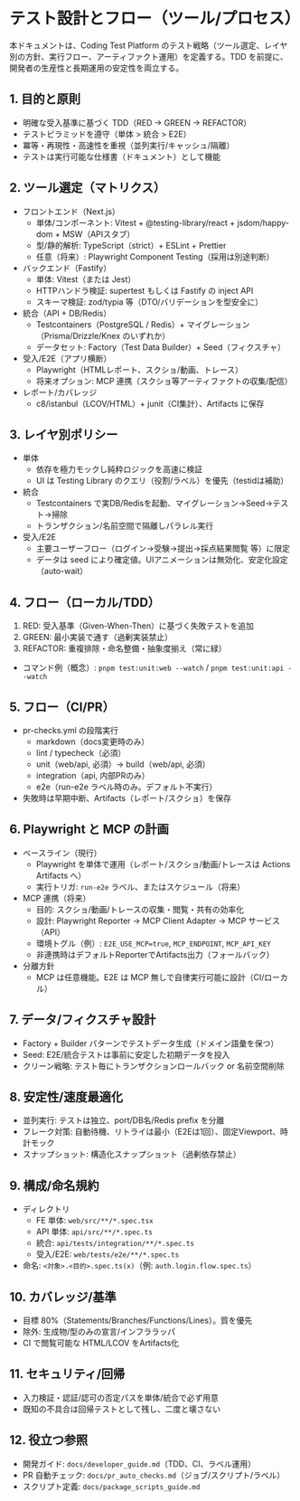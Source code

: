 # テスト設計とフロー（ツール/プロセス）

本ドキュメントは、Coding Test Platform のテスト戦略（ツール選定、レイヤ別の方針、実行フロー、アーティファクト運用）を定義する。TDD を前提に、開発者の生産性と長期運用の安定性を両立する。

## 1. 目的と原則
- 明確な受入基準に基づく TDD（RED → GREEN → REFACTOR）
- テストピラミッドを遵守（単体 > 統合 > E2E）
- 冪等・再現性・高速性を重視（並列実行/キャッシュ/隔離）
- テストは実行可能な仕様書（ドキュメント）として機能

## 2. ツール選定（マトリクス）
- フロントエンド（Next.js）
  - 単体/コンポーネント: Vitest + @testing-library/react + jsdom/happy-dom + MSW（APIスタブ）
  - 型/静的解析: TypeScript（strict）+ ESLint + Prettier
  - 任意（将来）: Playwright Component Testing（採用は別途判断）
- バックエンド（Fastify）
  - 単体: Vitest（または Jest）
  - HTTPハンドラ検証: supertest もしくは Fastify の inject API
  - スキーマ検証: zod/typia 等（DTO/バリデーションを型安全に）
- 統合（API + DB/Redis）
  - Testcontainers（PostgreSQL / Redis）+ マイグレーション（Prisma/Drizzle/Knex のいずれか）
  - データセット: Factory（Test Data Builder）+ Seed（フィクスチャ）
- 受入/E2E（アプリ横断）
  - Playwright（HTMLレポート、スクショ/動画、トレース）
  - 将来オプション: MCP 連携（スクショ等アーティファクトの収集/配信）
- レポート/カバレッジ
  - c8/istanbul（LCOV/HTML）+ junit（CI集計）、Artifacts に保存

## 3. レイヤ別ポリシー
- 単体
  - 依存を極力モックし純粋ロジックを高速に検証
  - UI は Testing Library のクエリ（役割/ラベル）を優先（testidは補助）
- 統合
  - Testcontainers で実DB/Redisを起動、マイグレーション→Seed→テスト→掃除
  - トランザクション/名前空間で隔離しパラレル実行
- 受入/E2E
  - 主要ユーザーフロー（ログイン→受験→提出→採点結果閲覧 等）に限定
  - データは seed により確定値。UIアニメーションは無効化、安定化設定（auto-wait）

## 4. フロー（ローカル/TDD）
1) RED: 受入基準（Given-When-Then）に基づく失敗テストを追加
2) GREEN: 最小実装で通す（過剰実装禁止）
3) REFACTOR: 重複排除・命名整備・抽象度揃え（常に緑）
- コマンド例（概念）: `pnpm test:unit:web --watch` / `pnpm test:unit:api --watch`

## 5. フロー（CI/PR）
- pr-checks.yml の段階実行
  - markdown（docs変更時のみ）
  - lint / typecheck（必須）
  - unit（web/api, 必須）→ build（web/api, 必須）
  - integration（api, 内部PRのみ）
  - e2e（run-e2e ラベル時のみ。デフォルト不実行）
- 失敗時は早期中断、Artifacts（レポート/スクショ）を保存

## 6. Playwright と MCP の計画
- ベースライン（現行）
  - Playwright を単体で運用（レポート/スクショ/動画/トレースは Actions Artifacts へ）
  - 実行トリガ: `run-e2e` ラベル、またはスケジュール（将来）
- MCP 連携（将来）
  - 目的: スクショ/動画/トレースの収集・閲覧・共有の効率化
  - 設計: Playwright Reporter → MCP Client Adapter → MCP サービス（API）
  - 環境トグル（例）: `E2E_USE_MCP=true`, `MCP_ENDPOINT`, `MCP_API_KEY`
  - 非連携時はデフォルトReporterでArtifacts出力（フォールバック）
- 分離方針
  - MCP は任意機能。E2E は MCP 無しで自律実行可能に設計（CI/ローカル）

## 7. データ/フィクスチャ設計
- Factory + Builder パターンでテストデータ生成（ドメイン語彙を保つ）
- Seed: E2E/統合テストは事前に安定した初期データを投入
- クリーン戦略: テスト毎にトランザクションロールバック or 名前空間削除

## 8. 安定性/速度最適化
- 並列実行: テストは独立、port/DB名/Redis prefix を分離
- フレーク対策: 自動待機、リトライは最小（E2Eは1回）、固定Viewport、時計モック
- スナップショット: 構造化スナップショット（過剰依存禁止）

## 9. 構成/命名規約
- ディレクトリ
  - FE 単体: `web/src/**/*.spec.tsx`
  - API 単体: `api/src/**/*.spec.ts`
  - 統合: `api/tests/integration/**/*.spec.ts`
  - 受入/E2E: `web/tests/e2e/**/*.spec.ts`
- 命名: `<対象>.<目的>.spec.ts(x)`（例: `auth.login.flow.spec.ts`）

## 10. カバレッジ/基準
- 目標 80%（Statements/Branches/Functions/Lines）。質を優先
- 除外: 生成物/型のみの宣言/インフララッパ
- CI で閲覧可能な HTML/LCOV をArtifacts化

## 11. セキュリティ/回帰
- 入力検証・認証/認可の否定パスを単体/統合で必ず用意
- 既知の不具合は回帰テストとして残し、二度と壊さない

## 12. 役立つ参照
- 開発ガイド: `docs/developer_guide.md`（TDD、CI、ラベル運用）
- PR 自動チェック: `docs/pr_auto_checks.md`（ジョブ/スクリプト/ラベル）
- スクリプト定義: `docs/package_scripts_guide.md`
